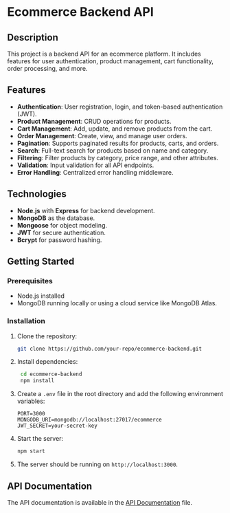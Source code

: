 # Ecommerce Backend API

## Description
This project is a backend API for an ecommerce platform. It includes features for user authentication, product management, cart functionality, order processing, and more.

## Features
- **Authentication**: User registration, login, and token-based authentication (JWT).
- **Product Management**: CRUD operations for products.
- **Cart Management**: Add, update, and remove products from the cart.
- **Order Management**: Create, view, and manage user orders.
- **Pagination**: Supports paginated results for products, carts, and orders.
- **Search**: Full-text search for products based on name and category.
- **Filtering**: Filter products by category, price range, and other attributes.
- **Validation**: Input validation for all API endpoints.
- **Error Handling**: Centralized error handling middleware.


## Technologies
- **Node.js** with **Express** for backend development.
- **MongoDB** as the database.
- **Mongoose** for object modeling.
- **JWT** for secure authentication.
- **Bcrypt** for password hashing.

## Getting Started

### Prerequisites
- Node.js installed
- MongoDB running locally or using a cloud service like MongoDB Atlas.

### Installation
1. Clone the repository:
   ```bash
   git clone https://github.com/your-repo/ecommerce-backend.git
   ```
2. Install dependencies:
   ```bash
    cd ecommerce-backend
    npm install
    ```
3. Create a `.env` file in the root directory and add the following environment variables:
    ```env
    PORT=3000
    MONGODB_URI=mongodb://localhost:27017/ecommerce
    JWT_SECRET=your-secret-key
    ```
4. Start the server:
    ```bash
    npm start
    ```
5. The server should be running on `http://localhost:3000`.

## API Documentation
The API documentation is available in the [API Documentation](https://documenter.getpostman.com/view/28557407/2sAYBYgqud) file.

